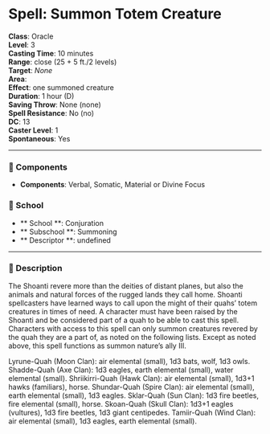 
# Spell: Summon Totem Creature
**Class**: Oracle  
**Level**: 3  
**Casting Time**: 10 minutes  
**Range**: close (25 + 5 ft./2 levels)  
**Target**: _None_  
**Area**:   
**Effect**: one summoned creature  
**Duration**: 1 hour (D)  
**Saving Throw**: None (none)  
**Spell Resistance**: No (no)  
**DC**: 13  
**Caster Level**: 1  
**Spontaneous**: Yes

---

### 🔮 Components
- **Components**: Verbal, Somatic, Material or Divine Focus

### 🏫 School
- ** School **: Conjuration
- ** Subschool **: Summoning
- ** Descriptor **: undefined
---

### 📜 Description
The Shoanti revere more than the deities of distant planes, but also the animals and natural forces of the rugged lands they call home. Shoanti spellcasters have learned ways to call upon the might of their quahs’ totem creatures in times of need. A character must have been raised by the Shoanti and be considered part of a quah to be able to cast this spell. Characters with access to this spell can only summon creatures revered by the quah they are a part of, as noted on the following lists. Except as noted above, this spell functions as summon nature’s ally III.

Lyrune-Quah (Moon Clan): air elemental (small), 1d3 bats, wolf, 1d3 owls.
Shadde-Quah (Axe Clan): 1d3 eagles, earth elemental (small), water elemental (small).
Shriikirri-Quah (Hawk Clan): air elemental (small), 1d3+1 hawks (familiars), horse.
Shundar-Quah (Spire Clan): air elemental (small), earth elemental (small), 1d3 eagles.
Sklar-Quah (Sun Clan): 1d3 fire beetles, fire elemental (small), horse.
Skoan-Quah (Skull Clan): 1d3+1 eagles (vultures), 1d3 fire beetles, 1d3 giant centipedes.
Tamiir-Quah (Wind Clan): air elemental (small), 1d3 eagles, earth elemental (small).
